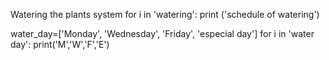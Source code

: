 Watering the plants system
for i in 'watering':
	print ('schedule of watering')

water_day=['Monday', 'Wednesday', 'Friday', 'especial day']
for i in 'water day':
	print('M','W','F','E')
	